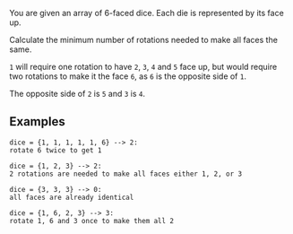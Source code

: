 You are given an array of 6-faced dice. Each die is represented by its face up.

Calculate the minimum number of rotations needed to make all faces the same.

`1` will require one rotation to have `2`, `3`, `4` and `5` face up, but would require two rotations to make it the face `6`, as `6` is the opposite side of `1`.

The opposite side of `2` is `5` and `3` is `4`.


## Examples
```
dice = {1, 1, 1, 1, 1, 6} --> 2:
rotate 6 twice to get 1

dice = {1, 2, 3} --> 2:
2 rotations are needed to make all faces either 1, 2, or 3

dice = {3, 3, 3} --> 0:
all faces are already identical

dice = {1, 6, 2, 3} --> 3:
rotate 1, 6 and 3 once to make them all 2
```